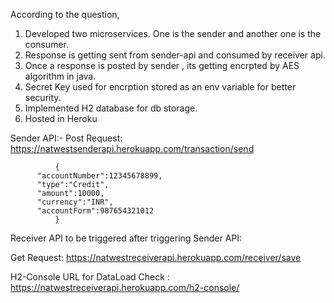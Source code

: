 According to the question,

1. Developed two microservices. One is the sender and another one is the consumer. 
2. Response is getting sent from sender-api and consumed by receiver api.
3. Once a response is posted by sender , its getting encrpted by AES algorithm in java.
4. Secret Key used for encrption stored as an env variable for better security.
5. Implemented H2 database for db storage.
6. Hosted in Heroku


Sender API:-
Post Request: https://natwestsenderapi.herokuapp.com/transaction/send

                       
              {
          "accountNumber":12345678899,
          "type":"Credit",
          "amount":10000,
          "currency":"INR",
          "accountForm":987654321012
              }
              
              
              
Receiver API to be triggered after triggering Sender API:

Get Request: https://natwestreceiverapi.herokuapp.com/receiver/save

H2-Console URL for DataLoad Check : https://natwestreceiverapi.herokuapp.com/h2-console/
